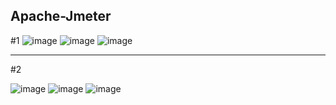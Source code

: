 ## Apache-Jmeter
#1
![image](https://user-images.githubusercontent.com/115460002/196513777-f8b20619-8d87-42e7-81c5-e4ab7033291b.png)
![image](https://user-images.githubusercontent.com/115460002/196513882-84db9935-e791-4ac3-99c5-74ab96b0677c.png)
![image](https://user-images.githubusercontent.com/115460002/196513960-488f6ef9-fabd-4c67-a6a8-a8e4c9281a3d.png)
_______
#2

![image](https://user-images.githubusercontent.com/115460002/196517835-a980d038-6907-45ff-8cfa-19e04d6b2bbe.png)
![image](https://user-images.githubusercontent.com/115460002/196518028-72fabbb4-cc80-4ee0-bedb-c437fc135bc0.png)
![image](https://user-images.githubusercontent.com/115460002/196518846-b8f577e7-4ed9-4f35-bad5-37f774fdd597.png)


